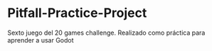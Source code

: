 # Pitfall-Practice-Project
Sexto juego del 20 games challenge. Realizado como práctica para aprender a usar Godot 
